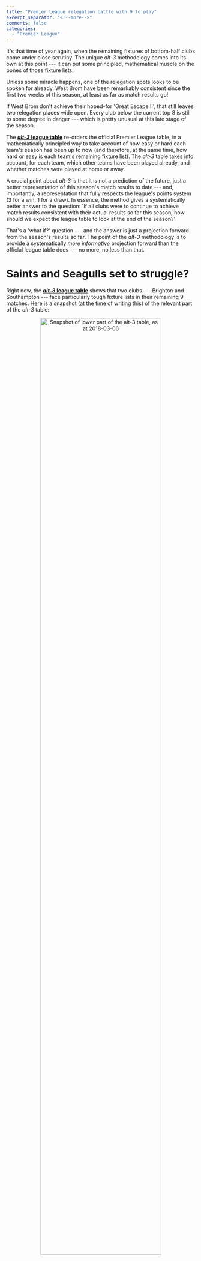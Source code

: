 ```yaml
---
title: "Premier League relegation battle with 9 to play"
excerpt_separator: "<!--more-->"
comments: false
categories: 
  - "Premier League"
---
```


It's that time of year again, when the remaining 
fixtures of bottom-half clubs come under close scrutiny. The unique
_alt-3_ methodology comes into its own at this point --- it can put
some principled, 
mathematical muscle on the bones of those fixture lists.

Unless some miracle happens, one of the relegation spots looks to be spoken for already. 
West Brom have been remarkably consistent since the first two weeks of 
this season, at least as far as match results go!

If West Brom don't achieve their hoped-for 'Great Escape II', 
that still leaves two relegation places wide open.  Every club below the current 
top 8 is still to some degree in danger --- which is pretty unusual at this late 
stage of the season.

The [**_alt-3_ league table**](/leagues/england-premier-league) re-orders the official
Premier League table, in a mathematically principled way to take account of how easy
or hard each team's season has been up to now (and therefore, at the same time, 
how hard or easy is each team's remaining fixture list). The _alt-3_ table 
takes into account,
for each team, which other teams have been played already, and whether matches were
played at home or away. 

A crucial point about _alt-3_ is that it is not a prediction of the future, just a 
better representation of this season's match results to date 
--- and, importantly, a representation
that fully respects the league's points system (3 for a win, 1 for a draw).
In essence, the method gives a systematically better answer to
the question: 'If all clubs were to continue to achieve match results consistent with 
their actual results so far this season, how should we expect 
the league table to look at the end of the season?' 

That's a 'what if?' question --- and the answer is
just a projection forward from the season's results so far.  The 
point of the _alt-3_ methodology is to provide a systematically _more informative_ 
projection
forward than the officlal league table does --- no more, no less than that.

# Saints and Seagulls set to struggle?

Right now, the [**_alt-3_ league table**](/leagues/england-premier-league) shows that two
clubs --- Brighton and Southampton --- face particularly tough fixture lists in their 
remaining 9 matches.  Here is a snapshot (at the time of writing this) 
of the relevant part of the _alt-3_ 
table:
<center>
<img src="/assets/images/2018-03-07-EPL-table.png" title="Snapshot of lower part of the alt-3 table, as at 2018-03-06" style="width:80%;">
</center>

## Southampton in the relegation zone


<center>
<img src="/assets/images/2018-03-06-Southampton.svg" title="Schedule strength chart for Southampton, as at 2018-03-06" style="width:80%; margin-bottom:15px;">
</center>

The current [**_alt-3_ Premier League table**](/leagues/england-premier-league) has 
**Southampton
in the relegation zone**, in 18th place (as opposed to 17th place in the official Premier
League table).  The reason becomes clear when we look at Southampton's remaining 
9 fixtures: the **Saints will play 6 of those 9 matches away from home, and they will play
4 of the current top 8 clubs** in their remaining matches.

The _alt-3_ methodology quantifies just how hard that remaining fixture list is, 
in terms of the effective number of league points that should be subtracted from
Southampton's current total to take account of the fact that they have faced a relatively
easy fixture list so far. The Saints' current _alt-3_ schedule strength rating, as shown
in the above schedule-strength chart, is 
**&minus;1.5 league points**, which is strongly negative and 
more than enough to move them below Crystal Palace.

As **an aside**: 
A remarkable feature of Southampton's schedule-strength chart is that it sits 
_entirely to the left of the zero-line_, which indicates that their 
position in the official league table has 
flattered the Saints _throughout the whole of this
season_. This is just an accident of the fixture-list scheduling.  At no point
this season have Southampton been in the position of having an easier fixture 
list ahead of them than the matches they had already played!

## Brighton not really a top-half club, just yet

<center>
<img src="/assets/images/2018-03-06-Brighton.svg" title="Schedule strength chart for Brighton and Hove Albion, as at 2018-03-06" style="width:80%; margin-bottom:15px;">
</center>

The club whose run-in to the end of the season is rated as the _hardest of all_ is 
**Brighton and Hove Albion**. In their remaining 9 matches the **Seagulls will play 5 games
away from home, and will face no fewer than 6 of the current top 8 teams in the league**.

That sounds like an extremely tough run of matches for Brighton!  The 
[**_alt-3_ league table**](/leagues/england-premier-league)
quantifies just how hard: in order to take that properly 
into account in the league standings,
**2.2 league points** should be deducted from Brighton's current total. Right now, then, 
based on all their results to date, **Brighton are more justifiably placed 12th** 
in the league
--- not 10th as in the official league table at present, 
which takes no account of the Seagulls' 
relatively easy list of matches played to date.

# Exciting finish in prospect!

The [**_alt-3_ Premier League table**](/leagues/england-premier-league) is updated 
every week, to incorporate the results from each matchday.

To see any club's current *alt-3* 
schedule-strength chart, just click on the club name in
the [*alt-3* league table](/leagues/england-premier-league).

As the end of the season gets very near, the schedule-strength imbalances
will all steadily vanish, of course: in the end, every team will have played all 
others twice, once at home and once away.  The _alt-3_ method will therefore 
agree perfectly with the official league table by the end of the season.
Until then, though, the *alt-3* table continues to provide a more informative
view of where each team stands.















